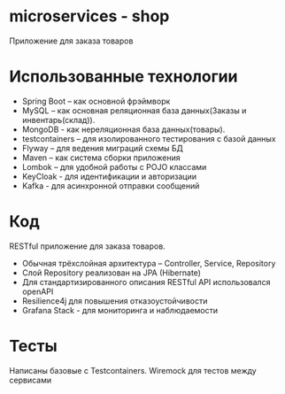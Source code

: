 # microservices - shop

Приложение для заказа товаров

# Использованные технологии

* Spring Boot – как основной фрэймворк
* MySQL – как основная реляционная база данных(Заказы и инвентарь(склад)).
* MongoDB - как нереляционная база данных(товары).
* testcontainers – для изолированного тестирования с базой данных
* Flyway – для ведения миграций схемы БД
* Maven – как система сборки приложения
* Lombok – для удобной работы с POJO классами
* KeyCloak - для идентификации и авторизации
* Kafka - для асинхронной отправки сообщений

# Код

RESTful приложение для заказа товаров.

* Обычная трёхслойная
  архитектура – Controller, Service, Repository
* Слой Repository реализован на JPA (Hibernate)
* Для стандартизированного описания RESTful API использовался openAPI
* Resilience4j для повышения отказоустойчивости
* Grafana Stack - для мониторинга и наблюдаемости

# Тесты

Написаны базовые с Testcontainers. Wiremock для тестов между сервисами

